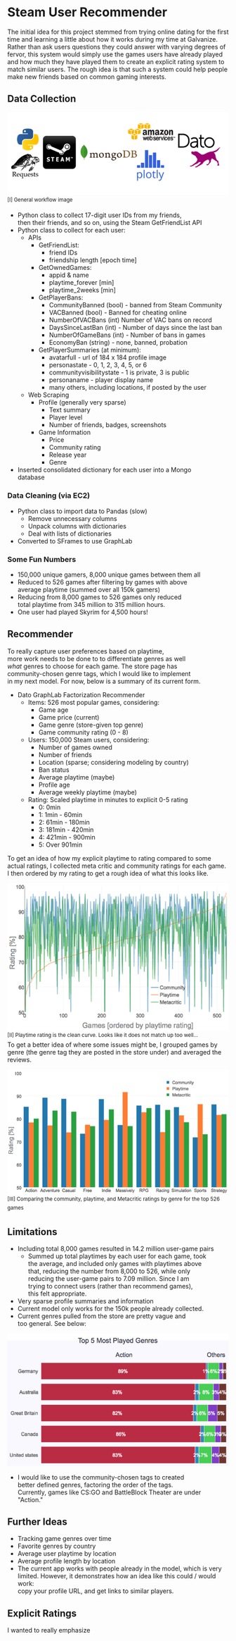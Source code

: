 # Steam User Recommender

The initial idea for this project stemmed from trying online dating for the first time and learning a little about how it works during my time at Galvanize. Rather than ask users questions they could answer with varying degrees of fervor, this system would simply use the games users have already played and how much they have played them to create an explicit rating system to match similar users. The rough idea is that such a system could help people make new friends based on common gaming interests.
## Data Collection  

![img](/images/flow.png)  
<sup> [I] General workflow image </sup>  

* Python class to collect 17-digit user IDs from my friends,  
then their friends, and so on, using the Steam GetFriendList API  
* Python class to collect for each user:
  * APIs
    * GetFriendList:
      * friend IDs
      * friendship length [epoch time]
    * GetOwnedGames:
      * appid & name
      * playtime_forever [min]
      * playtime_2weeks [min]
    * GetPlayerBans:
      * CommunityBanned (bool) - banned from Steam Community
      * VACBanned (bool) - Banned for cheating online
      * NumberOfVACBans (int) Number of VAC bans on record
      * DaysSinceLastBan (int) - Number of days since the last ban
      * NumberOfGameBans (int) - Number of bans in games
      * EconomyBan (string) - none, banned, probation
    * GetPlayerSummaries (at minimum):
      * avatarfull - url of 184 x 184 profile image
      * personastate - 0, 1, 2, 3, 4, 5, or 6
      * communityvisibilitystate - 1 is private, 3 is public
      * personaname - player display name
      * many others, including locations, if posted by the user
  * Web Scraping
    * Profile (generally very sparse)
      * Text summary
      * Player level
      * Number of friends, badges, screenshots
    * Game Information
      * Price
      * Community rating
      * Release year
      * Genre
* Inserted consolidated dictionary for each user into a Mongo  
  database


### Data Cleaning (via EC2)
* Python class to import data to Pandas (slow)
  * Remove unnecessary columns
  * Unpack columns with dictionaries
  * Deal with lists of dictionaries
* Converted to SFrames to use GraphLab

### Some Fun Numbers
* 150,000 unique gamers, 8,000 unique games between them all
* Reduced to 526 games after filtering by games with above  
average playtime (summed over all 150k gamers)
* Reducing from 8,000 games to 526 games only reduced  
total playtime from 345 million to 315 million hours.
* One user had played Skyrim for 4,500 hours!

## Recommender
To really capture user preferences based on playtime,  
more work needs to be done to to differentiate genres as well  
*what* genres to choose for each game. The store page has  
community-chosen genre tags, which I would like to implement  
in my next model. For now, below is a summary of its current form.
* Dato GraphLab Factorization Recommender
  * Items: 526 most popular games, considering:
    * Game age
    * Game price (current)
    * Game genre (store-given top genre)
    * Game community rating (0 - 8)
  * Users: 150,000 Steam users, considering:
    * Number of games owned
    * Number of friends
    * Location (sparse; considering modeling by country)
    * Ban status
    * Average playtime (maybe)
    * Profile age
    * Average weekly playtime (maybe)
  * Rating: Scaled playtime in minutes to explicit 0-5 rating
    * 0: 0min
    * 1: 1min - 60min
    * 2: 61min - 180min
    * 3: 181min - 420min
    * 4: 421min - 900min
    * 5: Over 901min

To get an idea of how my explicit playtime to rating compared to some actual ratings, I collected meta critic and community ratings for each game. I then ordered by my rating to get a rough idea of what this looks like.  

![ratings](images/ratings.png)  
<sup> [II] Playtime rating is the clean curve. Looks like it does not match up too well...</sup>  
To get a better idea of where some issues might be, I grouped games by genre (the genre tag they are posted in the store under) and averaged the reviews.  

![genres](images/genres.png)  
<sup> [III] Comparing the community, playtime, and Metacritic ratings by genre for the top 526 games</sup>  

## Limitations
* Including total 8,000 games resulted in 14.2 million user-game pairs
  * Summed up total playtimes by each user for each game, took  
  the average, and included only games with playtimes above  
  that, reducing the number from 8,000 to 526, while only   
  reducing the user-game pairs to 7.09 million. Since I am  
  trying to connect users (rather than recommend games),  
  this felt appropriate.
* Very sparse profile summaries and information
* Current model only works for the 150k people already collected.  
* Current genres pulled from the store are pretty vague and  
too general. See below:  

![genres_countries](images/genres_countries2.png)
* I would like to use the community-chosen tags to created  
better defined genres, factoring the order of the tags.  
Currently, games like CS:GO and BattleBlock Theater are under  
"Action."

## Further Ideas
* Tracking game genres over time
* Favorite genres by country
* Average user playtime by location
* Average profile length by location
* The current app works with people already in the model, which is very  
limited. However, it demonstrates how an idea like this could / would work:  
copy your profile URL, and get links to similar players.

## Explicit Ratings
I wanted to really emphasize
